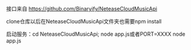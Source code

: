 
接口来自 https://github.com/Binaryify/NeteaseCloudMusicApi

clone仓库以后在NeteaseCloudMusicApi文件夹也需要npm install

启动服务：cd NeteaseCloudMusicApi; node app.js或者PORT=XXXX node app.js


